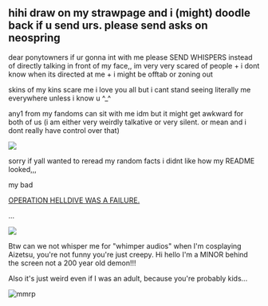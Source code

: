 ## hihi draw on my strawpage and i (might) doodle back if u send urs. please send asks on neospring
dear ponytowners if ur gonna int with me please SEND WHISPERS instead of directly talking in front of my face,, im very very scared of people + i dont know when its directed at me + i might be offtab or zoning out

skins of my kins scare me i love you all but i cant stand seeing literally me everywhere unless i know u ^_^

any1 from my fandoms can sit with me idm but it might get awkward for both of us (i am either very weirdly talkative or very silent. or mean and i dont really have control over that)

![](https://komarev.com/ghpvc/?username=MelonOctoling&color=blueviolet&style=plastic&label=Profile+Hits) 


sorry if yall wanted to reread my random facts i didnt like how my README looked,,,

my bad 

[OPERATION HELLDIVE WAS A FAILURE.](https://rentry.co/d-freq-crush)

...

![](sumi-nakahara-kiyo-terauchi.gif)

Btw can we not whisper me for "whimper audios" when I'm cosplaying Aizetsu, you're not funny you're just creepy. Hi hello I'm a MINOR behind the screen not a 200 year old demon!!! 

Also it's just weird even if I was an adult, because you're probably kids...

![mmrp](https://hit.yhype.me/github/profile?account_id=148920820)
<!--
**MelonOctoling/MelonOctoling** is a ✨ _special_ ✨ repository because its `README.md` (this file) appears on your GitHub profile.

Here are some ideas to get you started:

- 🔭 I’m currently working on ...
- 🌱 I’m currently learning ...
- 👯 I’m looking to collaborate on ...
- 🤔 I’m looking for help with ...
- 💬 Ask me about ...
- 📫 How to reach me: ...
- 😄 Pronouns: ...
- ⚡ Fun fact: ...
-->

